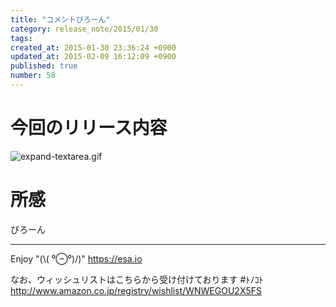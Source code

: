 ```yaml
---
title: "コメントびろーん"
category: release_note/2015/01/30
tags: 
created_at: 2015-01-30 23:36:24 +0900
updated_at: 2015-02-09 16:12:09 +0900
published: true
number: 58
---
```


# 今回のリリース内容

![expand-textarea.gif](https://img.esa.io/uploads/production/pictures/105/3999/image/80a4c404358183a1b059ef463e6212db.gif)

# 所感

びろーん

---
Enjoy "(\\( ⁰⊖⁰)/)"
https://esa.io

なお、ウィッシュリストはこちらから受け付けております #ﾄﾉｺﾄ
http://www.amazon.co.jp/registry/wishlist/WNWEGOU2X5FS
